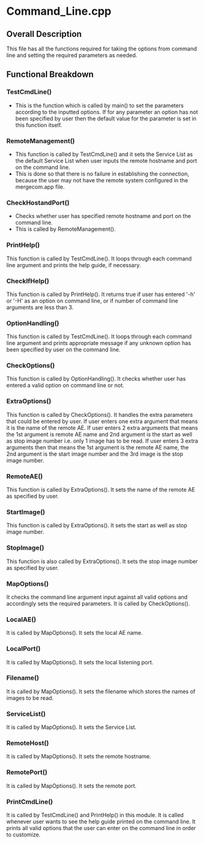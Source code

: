 # Command_Line.cpp

## Overall Description

This file has all the functions required for taking the options from command line and setting the required parameters as needed.

## Functional Breakdown

### TestCmdLine()

* This is the function which is called by main() to set the parameters according to the inputted options. If for any parameter
an option has not been specified by user then the default value for the parameter is set in this function itself.

### RemoteManagement()

* This function is called by TestCmdLine() and it sets the Service List as the default Service List when user inputs the remote hostname
and port on the command line.
* This is done so that there is no failure in establishing the connection, because the user may not have the
remote system configured in the mergecom.app file.

### CheckHostandPort()

* Checks whether user has specified remote hostname and port on the command line. 
* This is called by RemoteManagement().

### PrintHelp()

This function is called by TestCmdLine(). It loops through each command line argument and prints the help guide, if necessary.

### CheckIfHelp()

This function is called by PrintHelp(). It returns true if user has entered '-h' or '-H' as an option on command line, or if number of
command line arguments are less than 3.

### OptionHandling()

This function is called by TestCmdLine(). It loops through each command line argument and prints appropriate message if any unknown
option has been specified by user on the command line.

### CheckOptions()

This function is called by OptionHandling(). It checks whether user has entered a valid option on command line or not.

### ExtraOptions()

This function is called by CheckOptions(). It handles the extra parameters that could be entered by user. If user enters one extra
argument that means it is the name of the remote AE. If user enters 2 extra arguments that means the 1st argument is remote AE name
and 2nd argument is the start as well as stop image number i.e. only 1 image has to be read. If user enters 3 extra arguments then 
that means the 1st argument is the remote AE name, the 2nd argument is the start image number and the 3rd image is the stop image number. 

### RemoteAE()

This function is called by ExtraOptions(). It sets the name of the remote AE as specified by user.

### StartImage()

This function is called by ExtraOptions(). It sets the start as well as stop image number. 

### StopImage()

This function is also called by ExtraOptions(). It sets the stop image number as specified by user. 

### MapOptions()

It checks the command line argument input against all valid options and accordingly sets the required parameters. It is called by
CheckOptions().

### LocalAE()

It is called by MapOptions(). It sets the local AE name.

### LocalPort()

It is called by MapOptions(). It sets the local listening port.

### Filename()

It is called by MapOptions(). It sets the filename which stores the names of images to be read.

### ServiceList()

It is called by MapOptions(). It sets the Service List.

### RemoteHost()

It is called by MapOptions(). It sets the remote hostname.

### RemotePort()

It is called by MapOptions(). It sets the remote port. 

### PrintCmdLine()

It is called by TestCmdLine() and PrintHelp() in this module. It is called whenever user wants to see the help guide
printed on the command line. It prints all valid options that the user can enter on the command line in order to
customize.
